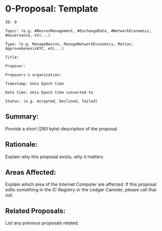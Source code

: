 # 0-Proposal: Template

```
ID: 0

Topic: (e.g. #NeuronManagement, #ExchangeRate, #NetworkEconomics, #Governance, etc...)

Type: (e.g. ManageNeuron, ManageNetworkEconomics, Motion, ApproveGenesisKYC, etc...)

Title: 

Proposer: 

Proposers's organization:

Timestamp: Unix Epoch time

Date time: Unix Epoch time converted to

Status: (e.g. Accepted, Declined, failed)
```

## Summary:

Provide a short (280 byte) description of the proposal.

## Rationale:

Explain why this proposal exists, why it matters

## Areas Affected:

Explain which area of the Internet Computer are affected. If this proposal edits something in the IC Registry or the Ledger Canister, please call that out.

## Related Proposals:

List any previous proposals related.
